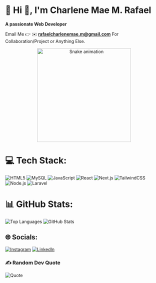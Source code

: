 # 💫 Hi 👋, I'm Charlene Mae M. Rafael
**A passionate Web Developer**

Email Me 👉 ✉️ **rafaelcharlenemae.m@gmail.com** For Collaboration/Project or Anything Else.

<!-- Snake Game Placeholder -->
<div align="center">
  <img src="https://raw.githubusercontent.com/charlenemaerafael/your-repo/main/assets/snake.gif" alt="Snake animation" width="300" />
</div>

# 💻 Tech Stack:
![HTML5](https://img.shields.io/badge/HTML5-E34F26?style=for-the-badge&logo=html5&logoColor=white)
![MySQL](https://img.shields.io/badge/MySQL-00000F?style=for-the-badge&logo=mysql&logoColor=white)
![JavaScript](https://img.shields.io/badge/JavaScript-F7DF1E?style=for-the-badge&logo=javascript&logoColor=black)
![React](https://img.shields.io/badge/React-61DAFB?style=for-the-badge&logo=react&logoColor=black)
![Next.js](https://img.shields.io/badge/Next.js-000000?style=for-the-badge&logo=nextdotjs&logoColor=white)
![TailwindCSS](https://img.shields.io/badge/TailwindCSS-38B2AC?style=for-the-badge&logo=tailwind-css&logoColor=white)
![Node.js](https://img.shields.io/badge/Node.js-6DA55F?style=for-the-badge&logo=node.js&logoColor=white)
![Laravel](https://img.shields.io/badge/Laravel-FF2D20?style=for-the-badge&logo=laravel&logoColor=white)

# 📊 GitHub Stats:
![Top Languages](https://github-readme-stats.vercel.app/api/top-langs/?username=charlenemaerafael&theme=dark&layout=compact)
![GitHub Stats](https://github-readme-stats.vercel.app/api?username=charlenemaerafael&show_icons=true&theme=dark)

## 🌐 Socials:
[![Instagram](https://img.shields.io/badge/Instagram-E4405F?style=for-the-badge&logo=instagram&logoColor=white)](https://www.instagram.com/chrlnmae_/)
[![LinkedIn](https://img.shields.io/badge/LinkedIn-0077B5?style=for-the-badge&logo=linkedin&logoColor=white)](https://www.linkedin.com/in/rafael-charlene-mae-m-163505346/)

### ✍️ Random Dev Quote
![Quote](https://quotes-github-readme.vercel.app/api?type=horizontal&theme=radical)
